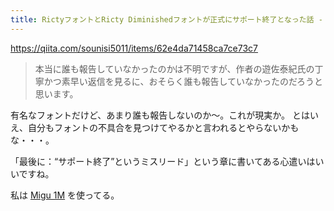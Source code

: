 ```yaml
---
title: RictyフォントとRicty Diminishedフォントが正式にサポート終了となった話 - Qiita
---
```


https://qiita.com/sounisi5011/items/62e4da71458ca7ce73c7

> 本当に誰も報告していなかったのかは不明ですが、作者の遊佐泰紀氏の丁寧かつ素早い返信を見るに、おそらく誰も報告していなかったのだろうと思います。

有名なフォントだけど、あまり誰も報告しないのか〜。これが現実か。
とはいえ、自分もフォントの不具合を見つけてやるかと言われるとやらないかもな・・・。

「最後に：“サポート終了”というミスリード」という章に書いてある心遣いはいいですね。

私は [Migu 1M](http://mix-mplus-ipa.osdn.jp/migu/) を使ってる。
